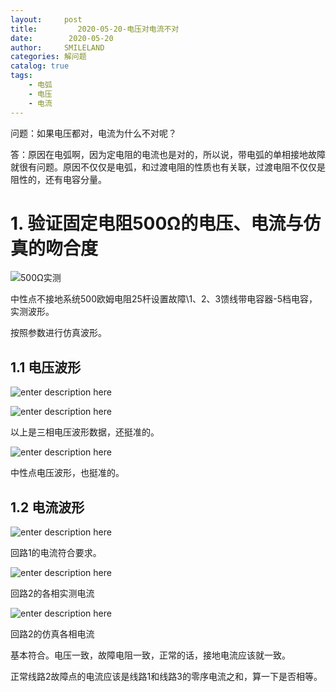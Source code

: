 ```yaml
---
layout:     post
title:         2020-05-20-电压对电流不对
date:        2020-05-20
author:     SMILELAND
categories: 解问题
catalog: true
tags:
    - 电弧
    - 电压
    - 电流
---
```


问题：如果电压都对，电流为什么不对呢？

答：原因在电弧啊，因为定电阻的电流也是对的，所以说，带电弧的单相接地故障就很有问题。原因不仅仅是电弧，和过渡电阻的性质也有关联，过渡电阻不仅仅是阻性的，还有电容分量。

# 1. 验证固定电阻500Ω的电压、电流与仿真的吻合度

![500Ω实测](https://i.loli.net/2020/05/23/gTOm5BsrwlN6QiU.png)

中性点不接地系统500欧姆电阻25杆设置故障\1、2、3馈线带电容器-5档电容，实测波形。

按照参数进行仿真波形。

## 1.1 电压波形

![enter description here](https://i.loli.net/2020/05/23/Ch6HZVK2DWM4SJ9.png)

![enter description here](https://i.loli.net/2020/05/23/1mrOyspoblIAdNF.png)

以上是三相电压波形数据，还挺准的。

![enter description here](https://i.loli.net/2020/05/23/f5OGiTSh2WzC8e3.png)

中性点电压波形，也挺准的。

## 1.2 电流波形

![enter description here](https://i.loli.net/2020/05/23/vCpDEguSsRAz1Ua.png)

回路1的电流符合要求。

![enter description here](https://i.loli.net/2020/05/23/HszA65itISKTw1F.png)

回路2的各相实测电流

![enter description here](https://i.loli.net/2020/05/23/IjmxseKUqVAB3Fk.png)

回路2的仿真各相电流

基本符合。电压一致，故障电阻一致，正常的话，接地电流应该就一致。

正常线路2故障点的电流应该是线路1和线路3的零序电流之和，算一下是否相等。

